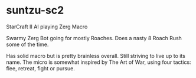 # suntzu-sc2
StarCraft II AI playing Zerg Macro

Swarmy Zerg Bot going for mostly Roaches. Does a nasty 8 Roach Rush some of the time.

Has solid macro but is pretty brainless overall. Still striving to live up to its name. The micro is somewhat inspired by The Art of War, using four tactics: flee, retreat, fight or pursue.